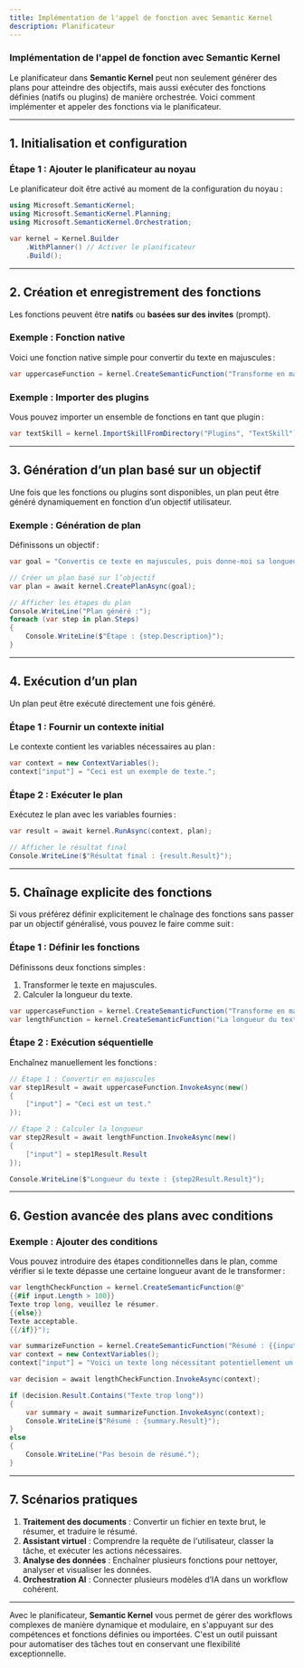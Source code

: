 ```yaml
---
title: Implémentation de l'appel de fonction avec Semantic Kernel
description: Planificateur
---
```




### **Implémentation de l'appel de fonction avec Semantic Kernel**

Le planificateur dans **Semantic Kernel** peut non seulement générer des plans pour atteindre des objectifs, mais aussi exécuter des fonctions définies (natifs ou plugins) de manière orchestrée. Voici comment implémenter et appeler des fonctions via le planificateur.

---

## **1. Initialisation et configuration**

### **Étape 1 : Ajouter le planificateur au noyau**

Le planificateur doit être activé au moment de la configuration du noyau :

```csharp
using Microsoft.SemanticKernel;
using Microsoft.SemanticKernel.Planning;
using Microsoft.SemanticKernel.Orchestration;

var kernel = Kernel.Builder
    .WithPlanner() // Activer le planificateur
    .Build();
```

---

## **2. Création et enregistrement des fonctions**

Les fonctions peuvent être **natifs** ou **basées sur des invites** (prompt).

### **Exemple : Fonction native**

Voici une fonction native simple pour convertir du texte en majuscules :

```csharp
var uppercaseFunction = kernel.CreateSemanticFunction("Transforme en majuscules : {{input}}");
```

### **Exemple : Importer des plugins**

Vous pouvez importer un ensemble de fonctions en tant que plugin :

```csharp
var textSkill = kernel.ImportSkillFromDirectory("Plugins", "TextSkill");
```

---

## **3. Génération d’un plan basé sur un objectif**

Une fois que les fonctions ou plugins sont disponibles, un plan peut être généré dynamiquement en fonction d’un objectif utilisateur.

### **Exemple : Génération de plan**

Définissons un objectif :

```csharp
var goal = "Convertis ce texte en majuscules, puis donne-moi sa longueur.";

// Créer un plan basé sur l’objectif
var plan = await kernel.CreatePlanAsync(goal);

// Afficher les étapes du plan
Console.WriteLine("Plan généré :");
foreach (var step in plan.Steps)
{
    Console.WriteLine($"Étape : {step.Description}");
}
```

---

## **4. Exécution d’un plan**

Un plan peut être exécuté directement une fois généré.

### **Étape 1 : Fournir un contexte initial**

Le contexte contient les variables nécessaires au plan :

```csharp
var context = new ContextVariables();
context["input"] = "Ceci est un exemple de texte.";
```

### **Étape 2 : Exécuter le plan**

Exécutez le plan avec les variables fournies :

```csharp
var result = await kernel.RunAsync(context, plan);

// Afficher le résultat final
Console.WriteLine($"Résultat final : {result.Result}");
```

---

## **5. Chaînage explicite des fonctions**

Si vous préférez définir explicitement le chaînage des fonctions sans passer par un objectif généralisé, vous pouvez le faire comme suit :

### **Étape 1 : Définir les fonctions**

Définissons deux fonctions simples :

1. Transformer le texte en majuscules.
2. Calculer la longueur du texte.

```csharp
var uppercaseFunction = kernel.CreateSemanticFunction("Transforme en majuscules : {{input}}");
var lengthFunction = kernel.CreateSemanticFunction("La longueur du texte est : {{input.Length}}");
```

### **Étape 2 : Exécution séquentielle**

Enchaînez manuellement les fonctions :

```csharp
// Étape 1 : Convertir en majuscules
var step1Result = await uppercaseFunction.InvokeAsync(new()
{
    ["input"] = "Ceci est un test."
});

// Étape 2 : Calculer la longueur
var step2Result = await lengthFunction.InvokeAsync(new()
{
    ["input"] = step1Result.Result
});

Console.WriteLine($"Longueur du texte : {step2Result.Result}");
```

---

## **6. Gestion avancée des plans avec conditions**

### **Exemple : Ajouter des conditions**

Vous pouvez introduire des étapes conditionnelles dans le plan, comme vérifier si le texte dépasse une certaine longueur avant de le transformer :

```csharp
var lengthCheckFunction = kernel.CreateSemanticFunction(@"
{{#if input.Length > 100}}
Texte trop long, veuillez le résumer.
{{else}}
Texte acceptable.
{{/if}}");

var summarizeFunction = kernel.CreateSemanticFunction("Résumé : {{input}}");
var context = new ContextVariables();
context["input"] = "Voici un texte long nécessitant potentiellement un résumé.";

var decision = await lengthCheckFunction.InvokeAsync(context);

if (decision.Result.Contains("Texte trop long"))
{
    var summary = await summarizeFunction.InvokeAsync(context);
    Console.WriteLine($"Résumé : {summary.Result}");
}
else
{
    Console.WriteLine("Pas besoin de résumé.");
}
```

---

## **7. Scénarios pratiques**

1. **Traitement des documents** : Convertir un fichier en texte brut, le résumer, et traduire le résumé.
2. **Assistant virtuel** : Comprendre la requête de l'utilisateur, classer la tâche, et exécuter les actions nécessaires.
3. **Analyse des données** : Enchaîner plusieurs fonctions pour nettoyer, analyser et visualiser les données.
4. **Orchestration AI** : Connecter plusieurs modèles d’IA dans un workflow cohérent.

---

Avec le planificateur, **Semantic Kernel** vous permet de gérer des workflows complexes de manière dynamique et modulaire, en s'appuyant sur des compétences et fonctions définies ou importées. C'est un outil puissant pour automatiser des tâches tout en conservant une flexibilité exceptionnelle.
